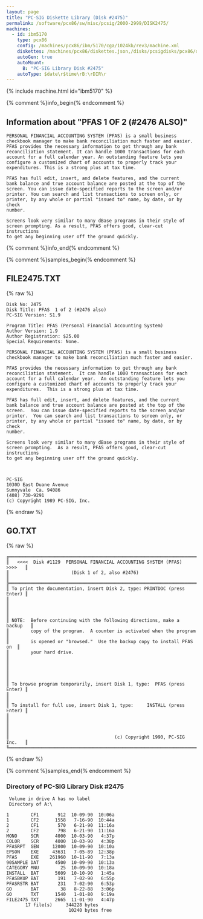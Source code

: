 ```yaml
---
layout: page
title: "PC-SIG Diskette Library (Disk #2475)"
permalink: /software/pcx86/sw/misc/pcsig/2000-2999/DISK2475/
machines:
  - id: ibm5170
    type: pcx86
    config: /machines/pcx86/ibm/5170/cga/1024kb/rev3/machine.xml
    diskettes: /machines/pcx86/diskettes.json,/disks/pcsigdisks/pcx86/diskettes.json
    autoGen: true
    autoMount:
      B: "PC-SIG Library Disk #2475"
    autoType: $date\r$time\rB:\rDIR\r
---
```


{% include machine.html id="ibm5170" %}

{% comment %}info_begin{% endcomment %}

## Information about "PFAS  1 OF 2 (#2476 ALSO)"

    PERSONAL FINANCIAL ACCOUNTING SYSTEM (PFAS) is a small business
    checkbook manager to make bank reconciliation much faster and easier.
    PFAS provides the necessary information to get through any bank
    reconciliation statement. It can handle 1000 transactions for each
    account for a full calendar year. An outstanding feature lets you
    configure a customized chart of accounts to properly track your
    expenditures. This is a strong plus at tax time.
    
    PFAS has full edit, insert, and delete features, and the current
    bank balance and true account balance are posted at the top of the
    screen. You can issue date-specified reports to the screen and/or
    printer. You can search and list transactions to screen only, or
    printer, by any whole or partial "issued to" name, by date, or by check
    number.
    
    Screens look very similar to many dBase programs in their style of
    screen prompting. As a result, PFAS offers good, clear-cut instructions
    to get any beginning user off the ground quickly.
{% comment %}info_end{% endcomment %}

{% comment %}samples_begin{% endcomment %}

## FILE2475.TXT

{% raw %}
```
Disk No: 2475                                                           
Disk Title: PFAS  1 of 2 (#2476 also)                                   
PC-SIG Version: S1.9                                                    
                                                                        
Program Title: PFAS (Personal Financial Accounting System)              
Author Version: 1.9                                                     
Author Registration: $25.00                                             
Special Requirements: None.                                             
                                                                        
PERSONAL FINANCIAL ACCOUNTING SYSTEM (PFAS) is a small business         
checkbook manager to make bank reconciliation much faster and easier.   
                                                                        
PFAS provides the necessary information to get through any bank         
reconciliation statement.  It can handle 1000 transactions for each     
account for a full calendar year.  An outstanding feature lets you      
configure a customized chart of accounts to properly track your         
expenditures.  This is a strong plus at tax time.                       
                                                                        
PFAS has full edit, insert, and delete features, and the current        
bank balance and true account balance are posted at the top of the      
screen.  You can issue date-specified reports to the screen and/or      
printer.  You can search and list transactions to screen only, or       
printer, by any whole or partial "issued to" name, by date, or by check 
number.                                                                 
                                                                        
Screens look very similar to many dBase programs in their style of      
screen prompting.  As a result, PFAS offers good, clear-cut instructions
to get any beginning user off the ground quickly.                       
                                                                        
                                                                        
                                                                        
PC-SIG                                                                  
1030D East Duane Avenue                                                 
Sunnyvale  Ca. 94086                                                    
(408) 730-9291                                                          
(c) Copyright 1989 PC-SIG, Inc.                                         
```
{% endraw %}

## GO.TXT

{% raw %}
```
╔═════════════════════════════════════════════════════════════════════════╗
║   <<<<  Disk #1129  PERSONAL FINANCIAL ACCOUNTING SYSTEM (PFAS)  >>>>   ║
║                       (Disk 1 of 2, also #2476)                         ║
╠═════════════════════════════════════════════════════════════════════════╣
║ To print the documentation, insert Disk 2, type: PRINTDOC (press Enter) ║
║                                                                         ║
║                                                                         ║
║ NOTE:  Before continuing with the following directions, make a backup   ║
║        copy of the program.  A counter is activated when the program    ║
║        is opened or "browsed."  Use the backup copy to install PFAS on  ║
║        your hard drive.                                                 ║
║                                                                         ║
║                                                                         ║
║ To browse program temporarily, insert Disk 1, type:  PFAS (press Enter) ║
║                                                                         ║
║ To install for full use, insert Disk 1, type:     INSTALL (press Enter) ║
║                                                                         ║
║                                                                         ║
║                                       (c) Copyright 1990, PC-SIG Inc.   ║
╚═════════════════════════════════════════════════════════════════════════╝
```
{% endraw %}

{% comment %}samples_end{% endcomment %}

### Directory of PC-SIG Library Disk #2475

     Volume in drive A has no label
     Directory of A:\

    1        CF1       912  10-09-90  10:06a
    1        CF2      1558   7-16-90  10:44a
    2        CF1       570   6-21-90  11:16a
    2        CF2       798   6-21-90  11:16a
    MONO     SCR      4000  10-03-90   4:37p
    COLOR    SCR      4000  10-03-90   4:38p
    PFASRPT  GEN     12000  10-09-90  10:10a
    EPSON    EXE     43631   7-05-89  12:38p
    PFAS     EXE    261960  10-11-90   7:13a
    90SAMPLE DAT      4500  10-09-90  10:13a
    CATEGORY MNU        25  10-09-90  10:18a
    INSTALL  BAT      5609  10-10-90   1:45a
    PFASBKUP BAT       191   7-02-90   6:55p
    PFASRSTR BAT       231   7-02-90   6:53p
    GO       BAT        38   8-22-88   3:06p
    GO       TXT      1540   1-01-80   9:19a
    FILE2475 TXT      2665  11-01-90   4:47p
           17 file(s)     344228 bytes
                           10240 bytes free
